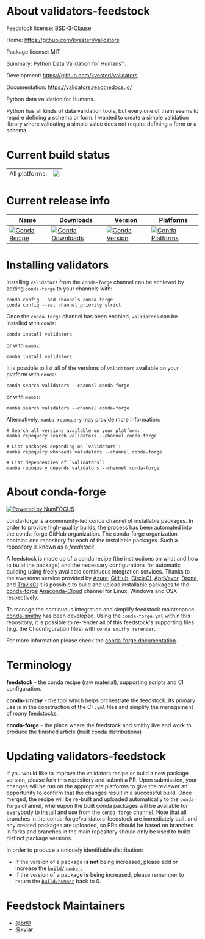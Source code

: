 About validators-feedstock
==========================

Feedstock license: [BSD-3-Clause](https://github.com/conda-forge/validators-feedstock/blob/main/LICENSE.txt)

Home: https://github.com/kvesteri/validators

Package license: MIT

Summary: Python Data Validation for Humans™.

Development: https://github.com/kvesteri/validators

Documentation: https://validators.readthedocs.io/

Python data validation for Humans.

Python has all kinds of data validation tools, but every one of them seems to require defining a schema or form. I wanted to create a simple validation library where validating a simple value does not require defining a form or a schema.


Current build status
====================


<table><tr><td>All platforms:</td>
    <td>
      <a href="https://dev.azure.com/conda-forge/feedstock-builds/_build/latest?definitionId=8428&branchName=main">
        <img src="https://dev.azure.com/conda-forge/feedstock-builds/_apis/build/status/validators-feedstock?branchName=main">
      </a>
    </td>
  </tr>
</table>

Current release info
====================

| Name | Downloads | Version | Platforms |
| --- | --- | --- | --- |
| [![Conda Recipe](https://img.shields.io/badge/recipe-validators-green.svg)](https://anaconda.org/conda-forge/validators) | [![Conda Downloads](https://img.shields.io/conda/dn/conda-forge/validators.svg)](https://anaconda.org/conda-forge/validators) | [![Conda Version](https://img.shields.io/conda/vn/conda-forge/validators.svg)](https://anaconda.org/conda-forge/validators) | [![Conda Platforms](https://img.shields.io/conda/pn/conda-forge/validators.svg)](https://anaconda.org/conda-forge/validators) |

Installing validators
=====================

Installing `validators` from the `conda-forge` channel can be achieved by adding `conda-forge` to your channels with:

```
conda config --add channels conda-forge
conda config --set channel_priority strict
```

Once the `conda-forge` channel has been enabled, `validators` can be installed with `conda`:

```
conda install validators
```

or with `mamba`:

```
mamba install validators
```

It is possible to list all of the versions of `validators` available on your platform with `conda`:

```
conda search validators --channel conda-forge
```

or with `mamba`:

```
mamba search validators --channel conda-forge
```

Alternatively, `mamba repoquery` may provide more information:

```
# Search all versions available on your platform:
mamba repoquery search validators --channel conda-forge

# List packages depending on `validators`:
mamba repoquery whoneeds validators --channel conda-forge

# List dependencies of `validators`:
mamba repoquery depends validators --channel conda-forge
```


About conda-forge
=================

[![Powered by
NumFOCUS](https://img.shields.io/badge/powered%20by-NumFOCUS-orange.svg?style=flat&colorA=E1523D&colorB=007D8A)](https://numfocus.org)

conda-forge is a community-led conda channel of installable packages.
In order to provide high-quality builds, the process has been automated into the
conda-forge GitHub organization. The conda-forge organization contains one repository
for each of the installable packages. Such a repository is known as a *feedstock*.

A feedstock is made up of a conda recipe (the instructions on what and how to build
the package) and the necessary configurations for automatic building using freely
available continuous integration services. Thanks to the awesome service provided by
[Azure](https://azure.microsoft.com/en-us/services/devops/), [GitHub](https://github.com/),
[CircleCI](https://circleci.com/), [AppVeyor](https://www.appveyor.com/),
[Drone](https://cloud.drone.io/welcome), and [TravisCI](https://travis-ci.com/)
it is possible to build and upload installable packages to the
[conda-forge](https://anaconda.org/conda-forge) [Anaconda-Cloud](https://anaconda.org/)
channel for Linux, Windows and OSX respectively.

To manage the continuous integration and simplify feedstock maintenance
[conda-smithy](https://github.com/conda-forge/conda-smithy) has been developed.
Using the ``conda-forge.yml`` within this repository, it is possible to re-render all of
this feedstock's supporting files (e.g. the CI configuration files) with ``conda smithy rerender``.

For more information please check the [conda-forge documentation](https://conda-forge.org/docs/).

Terminology
===========

**feedstock** - the conda recipe (raw material), supporting scripts and CI configuration.

**conda-smithy** - the tool which helps orchestrate the feedstock.
                   Its primary use is in the construction of the CI ``.yml`` files
                   and simplify the management of *many* feedstocks.

**conda-forge** - the place where the feedstock and smithy live and work to
                  produce the finished article (built conda distributions)


Updating validators-feedstock
=============================

If you would like to improve the validators recipe or build a new
package version, please fork this repository and submit a PR. Upon submission,
your changes will be run on the appropriate platforms to give the reviewer an
opportunity to confirm that the changes result in a successful build. Once
merged, the recipe will be re-built and uploaded automatically to the
`conda-forge` channel, whereupon the built conda packages will be available for
everybody to install and use from the `conda-forge` channel.
Note that all branches in the conda-forge/validators-feedstock are
immediately built and any created packages are uploaded, so PRs should be based
on branches in forks and branches in the main repository should only be used to
build distinct package versions.

In order to produce a uniquely identifiable distribution:
 * If the version of a package **is not** being increased, please add or increase
   the [``build/number``](https://docs.conda.io/projects/conda-build/en/latest/resources/define-metadata.html#build-number-and-string).
 * If the version of a package **is** being increased, please remember to return
   the [``build/number``](https://docs.conda.io/projects/conda-build/en/latest/resources/define-metadata.html#build-number-and-string)
   back to 0.

Feedstock Maintainers
=====================

* [@brl0](https://github.com/brl0/)
* [@xylar](https://github.com/xylar/)

